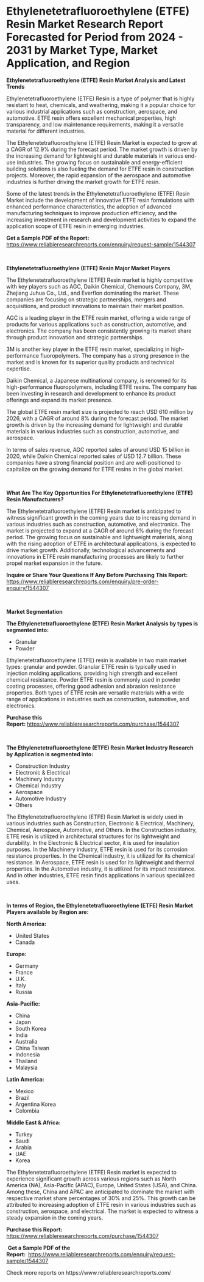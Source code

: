<p><h1>Ethylenetetrafluoroethylene (ETFE) Resin Market Research Report Forecasted for Period from 2024 -  2031 by Market Type, Market Application, and Region</h1></p><p><strong>Ethylenetetrafluoroethylene (ETFE) Resin Market Analysis and Latest Trends</strong></p>
<p><p>Ethylenetetrafluoroethylene (ETFE) Resin is a type of polymer that is highly resistant to heat, chemicals, and weathering, making it a popular choice for various industrial applications such as construction, aerospace, and automotive. ETFE resin offers excellent mechanical properties, high transparency, and low maintenance requirements, making it a versatile material for different industries.</p><p>The Ethylenetetrafluoroethylene (ETFE) Resin Market is expected to grow at a CAGR of 12.9% during the forecast period. The market growth is driven by the increasing demand for lightweight and durable materials in various end-use industries. The growing focus on sustainable and energy-efficient building solutions is also fueling the demand for ETFE resin in construction projects. Moreover, the rapid expansion of the aerospace and automotive industries is further driving the market growth for ETFE resin.</p><p>Some of the latest trends in the Ethylenetetrafluoroethylene (ETFE) Resin Market include the development of innovative ETFE resin formulations with enhanced performance characteristics, the adoption of advanced manufacturing techniques to improve production efficiency, and the increasing investment in research and development activities to expand the application scope of ETFE resin in emerging industries.</p></p>
<p><strong>Get a Sample PDF of the Report:&nbsp;</strong> <a href="https://www.reliableresearchreports.com/enquiry/request-sample/1544307">https://www.reliableresearchreports.com/enquiry/request-sample/1544307</a></p>
<p>&nbsp;</p>
<p><strong>Ethylenetetrafluoroethylene (ETFE) Resin Major Market Players</strong></p>
<p><p>The Ethylenetetrafluoroethylene (ETFE) Resin market is highly competitive with key players such as AGC, Daikin Chemical, Chemours Company, 3M, Zhejiang Juhua Co., Ltd., and Everflon dominating the market. These companies are focusing on strategic partnerships, mergers and acquisitions, and product innovations to maintain their market position.</p><p>AGC is a leading player in the ETFE resin market, offering a wide range of products for various applications such as construction, automotive, and electronics. The company has been consistently growing its market share through product innovation and strategic partnerships.</p><p>3M is another key player in the ETFE resin market, specializing in high-performance fluoropolymers. The company has a strong presence in the market and is known for its superior quality products and technical expertise.</p><p>Daikin Chemical, a Japanese multinational company, is renowned for its high-performance fluoropolymers, including ETFE resins. The company has been investing in research and development to enhance its product offerings and expand its market presence.</p><p>The global ETFE resin market size is projected to reach USD 610 million by 2026, with a CAGR of around 8% during the forecast period. The market growth is driven by the increasing demand for lightweight and durable materials in various industries such as construction, automotive, and aerospace.</p><p>In terms of sales revenue, AGC reported sales of around USD 15 billion in 2020, while Daikin Chemical reported sales of USD 12.7 billion. These companies have a strong financial position and are well-positioned to capitalize on the growing demand for ETFE resins in the global market.</p></p>
<p>&nbsp;</p>
<p><strong>What Are The Key Opportunities For Ethylenetetrafluoroethylene (ETFE) Resin Manufacturers?</strong></p>
<p><p>The Ethylenetetrafluoroethylene (ETFE) Resin market is anticipated to witness significant growth in the coming years due to increasing demand in various industries such as construction, automotive, and electronics. The market is projected to expand at a CAGR of around 6% during the forecast period. The growing focus on sustainable and lightweight materials, along with the rising adoption of ETFE in architectural applications, is expected to drive market growth. Additionally, technological advancements and innovations in ETFE resin manufacturing processes are likely to further propel market expansion in the future.</p></p>
<p><strong>Inquire or Share Your Questions If Any Before Purchasing This Report:</strong> <a href="https://www.reliableresearchreports.com/enquiry/pre-order-enquiry/1544307">https://www.reliableresearchreports.com/enquiry/pre-order-enquiry/1544307</a></p>
<p>&nbsp;</p>
<p><strong>Market Segmentation</strong></p>
<p><strong>The Ethylenetetrafluoroethylene (ETFE) Resin Market Analysis by types is segmented into:</strong></p>
<p><ul><li>Granular</li><li>Powder</li></ul></p>
<p><p>Ethylenetetrafluoroethylene (ETFE) resin is available in two main market types: granular and powder. Granular ETFE resin is typically used in injection molding applications, providing high strength and excellent chemical resistance. Powder ETFE resin is commonly used in powder coating processes, offering good adhesion and abrasion resistance properties. Both types of ETFE resin are versatile materials with a wide range of applications in industries such as construction, automotive, and electronics.</p></p>
<p><strong>Purchase this Report:&nbsp;</strong><a href="https://www.reliableresearchreports.com/purchase/1544307">https://www.reliableresearchreports.com/purchase/1544307</a></p>
<p>&nbsp;</p>
<p><strong>The Ethylenetetrafluoroethylene (ETFE) Resin Market Industry Research by Application is segmented into:</strong></p>
<p><ul><li>Construction Industry</li><li>Electronic & Electrical</li><li>Machinery Industry</li><li>Chemical Industry</li><li>Aerospace</li><li>Automotive Industry</li><li>Others</li></ul></p>
<p><p>The Ethylenetetrafluoroethylene (ETFE) Resin Market is widely used in various industries such as Construction, Electronic & Electrical, Machinery, Chemical, Aerospace, Automotive, and Others. In the Construction industry, ETFE resin is utilized in architectural structures for its lightweight and durability. In the Electronic & Electrical sector, it is used for insulation purposes. In the Machinery industry, ETFE resin is used for its corrosion resistance properties. In the Chemical industry, it is utilized for its chemical resistance. In Aerospace, ETFE resin is used for its lightweight and thermal properties. In the Automotive industry, it is utilized for its impact resistance. And in other industries, ETFE resin finds applications in various specialized uses.</p></p>
<p>&nbsp;</p>
<p><strong>In terms of Region, the Ethylenetetrafluoroethylene (ETFE) Resin Market Players available by Region are:</strong></p>
<p>
    <p> <strong> North America: </strong>
        <ul>
            <li>United States</li>
            <li>Canada</li>
        </ul>
        </p> 
    <p> <strong> Europe: </strong>
        <ul>
            <li>Germany</li>
            <li>France</li>
            <li>U.K.</li>
            <li>Italy</li>
            <li>Russia</li>
        </ul>
        </p> 
    <p> <strong> Asia-Pacific: </strong>
        <ul>
            <li>China</li>
            <li>Japan</li>
            <li>South Korea</li>
            <li>India</li>
            <li>Australia</li>
            <li>China Taiwan</li>
            <li>Indonesia</li>
            <li>Thailand</li>
            <li>Malaysia</li>
        </ul>
        </p> 
    <p> <strong> Latin America: </strong>
        <ul>
            <li>Mexico</li>
            <li>Brazil</li>
            <li>Argentina Korea</li>
            <li>Colombia</li>
        </ul>
        </p> 
    <p> <strong> Middle East & Africa: </strong>
        <ul>
            <li>Turkey</li>
            <li>Saudi</li>
            <li>Arabia</li>
            <li>UAE</li>
            <li>Korea</li>
        </ul>
    </p>
    </p>
<p><p>The Ethylenetetrafluoroethylene (ETFE) Resin market is expected to experience significant growth across various regions such as North America (NA), Asia-Pacific (APAC), Europe, United States (USA), and China. Among these, China and APAC are anticipated to dominate the market with respective market share percentages of 30% and 25%. This growth can be attributed to increasing adoption of ETFE resin in various industries such as construction, aerospace, and electrical. The market is expected to witness a steady expansion in the coming years.</p></p>
<p><strong>Purchase this Report: </strong><a href="https://www.reliableresearchreports.com/purchase/1544307">https://www.reliableresearchreports.com/purchase/1544307</a></p>
<p>&nbsp;<strong>Get a Sample PDF of the Report:&nbsp;&nbsp;</strong><a href="https://www.reliableresearchreports.com/enquiry/request-sample/1544307">https://www.reliableresearchreports.com/enquiry/request-sample/1544307</a></p>
<p><strong></strong></p>
<p>Check more reports on https://www.reliableresearchreports.com/</p>